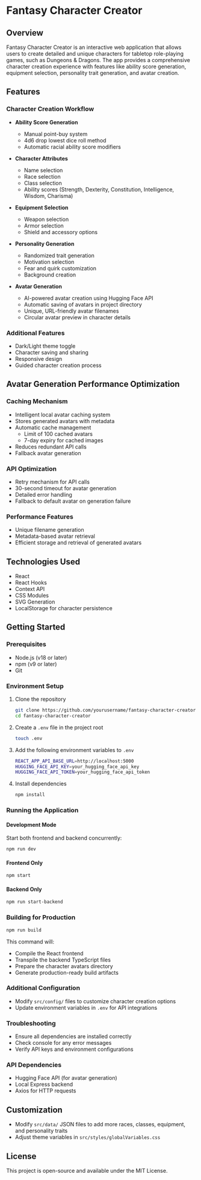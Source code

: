 # Fantasy Character Creator

## Overview

Fantasy Character Creator is an interactive web application that allows users to create detailed and unique characters for tabletop role-playing games, such as Dungeons & Dragons. The app provides a comprehensive character creation experience with features like ability score generation, equipment selection, personality trait generation, and avatar creation.

## Features

### Character Creation Workflow

- **Ability Score Generation**
  - Manual point-buy system
  - 4d6 drop lowest dice roll method
  - Automatic racial ability score modifiers

- **Character Attributes**
  - Name selection
  - Race selection
  - Class selection
  - Ability scores (Strength, Dexterity, Constitution, Intelligence, Wisdom, Charisma)

- **Equipment Selection**
  - Weapon selection
  - Armor selection
  - Shield and accessory options

- **Personality Generation**
  - Randomized trait generation
  - Motivation selection
  - Fear and quirk customization
  - Background creation

- **Avatar Generation**
  - AI-powered avatar creation using Hugging Face API
  - Automatic saving of avatars in project directory
  - Unique, URL-friendly avatar filenames
  - Circular avatar preview in character details

### Additional Features

- Dark/Light theme toggle
- Character saving and sharing
- Responsive design
- Guided character creation process

## Avatar Generation Performance Optimization

### Caching Mechanism
- Intelligent local avatar caching system
- Stores generated avatars with metadata
- Automatic cache management
  - Limit of 100 cached avatars
  - 7-day expiry for cached images
- Reduces redundant API calls
- Fallback avatar generation

### API Optimization
- Retry mechanism for API calls
- 30-second timeout for avatar generation
- Detailed error handling
- Fallback to default avatar on generation failure

### Performance Features
- Unique filename generation
- Metadata-based avatar retrieval
- Efficient storage and retrieval of generated avatars

## Technologies Used

- React
- React Hooks
- Context API
- CSS Modules
- SVG Generation
- LocalStorage for character persistence

## Getting Started

### Prerequisites

- Node.js (v18 or later)
- npm (v9 or later)
- Git

### Environment Setup

1. Clone the repository

   ```bash
   git clone https://github.com/yourusername/fantasy-character-creator.git
   cd fantasy-character-creator
   ```

2. Create a `.env` file in the project root

   ```bash
   touch .env
   ```

3. Add the following environment variables to `.env`

   ```bash
   REACT_APP_API_BASE_URL=http://localhost:5000
   HUGGING_FACE_API_KEY=your_hugging_face_api_key
   HUGGING_FACE_API_TOKEN=your_hugging_face_api_token
   ```

4. Install dependencies

   ```bash
   npm install
   ```

### Running the Application

#### Development Mode

Start both frontend and backend concurrently:

```bash
npm run dev
```

#### Frontend Only

```bash
npm start
```

#### Backend Only

```bash
npm run start-backend
```

### Building for Production

```bash
npm run build
```

This command will:

- Compile the React frontend
- Transpile the backend TypeScript files
- Prepare the character avatars directory
- Generate production-ready build artifacts

### Additional Configuration

- Modify `src/config/` files to customize character creation options
- Update environment variables in `.env` for API integrations

### Troubleshooting

- Ensure all dependencies are installed correctly
- Check console for any error messages
- Verify API keys and environment configurations

### API Dependencies

- Hugging Face API (for avatar generation)
- Local Express backend
- Axios for HTTP requests

## Customization

- Modify `src/data/` JSON files to add more races, classes, equipment, and personality traits
- Adjust theme variables in `src/styles/globalVariables.css`

## License

This project is open-source and available under the MIT License.
